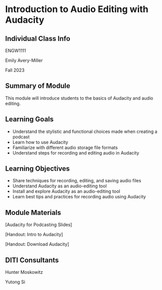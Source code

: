 <h1>Introduction to Audio Editing with Audacity</h1>
<h2>Individual Class Info</h2>

ENGW1111

Emily Avery-Miller 

Fall 2023

<h2>Summary of Module</h2>

This module will introduce students to the basics of Audacity and audio editing.

<h2>Learning Goals</h2>

* Understand the stylistic and functional choices made when creating a podcast
* Learn how to use Audacity
* Familiarize with different audio storage file formats
* Understand steps for recording and editing audio in Audacity

<h2>Learning Objectives</h2>

* Share techniques for recording, editing, and saving audio files  
* Understand Audacity as an audio-editing tool
* Install and explore Audacity as an audio-editing tool
* Learn best tips and practices for recording audio using Audacity 

<h2>Module Materials</h2>

[Audacity for Podcasting Slides]

[Handout: Intro to Audacity]

[Handout: Download Audacity]

<h2>DITI Consultants</h2>

Hunter Moskowitz

Yutong Si




